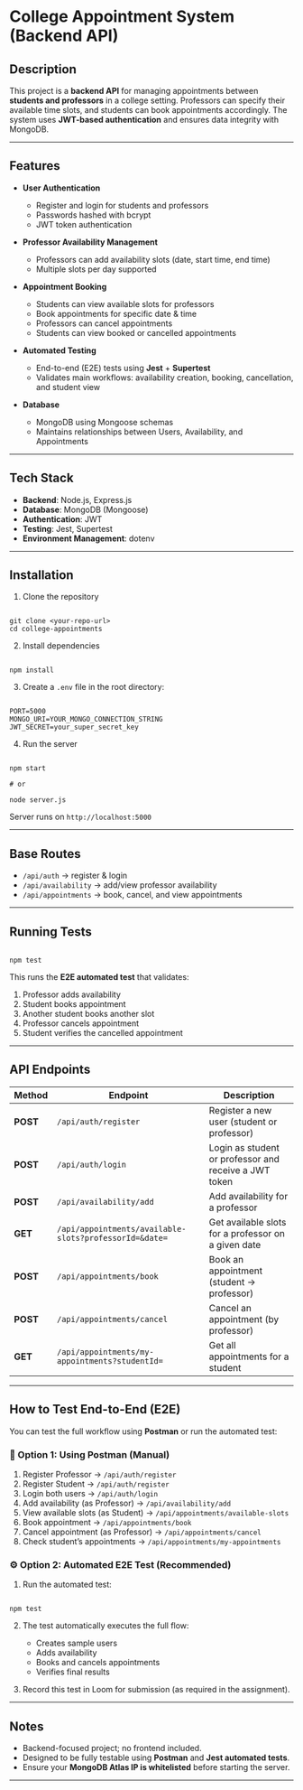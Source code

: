 


# College Appointment System (Backend API)

## Description
This project is a **backend API** for managing appointments between **students and professors** in a college setting. Professors can specify their available time slots, and students can book appointments accordingly. The system uses **JWT-based authentication** and ensures data integrity with MongoDB.

---

## Features

- **User Authentication**
  - Register and login for students and professors
  - Passwords hashed with bcrypt
  - JWT token authentication

- **Professor Availability Management**
  - Professors can add availability slots (date, start time, end time)
  - Multiple slots per day supported

- **Appointment Booking**
  - Students can view available slots for professors
  - Book appointments for specific date & time
  - Professors can cancel appointments
  - Students can view booked or cancelled appointments

- **Automated Testing**
  - End-to-end (E2E) tests using **Jest** + **Supertest**
  - Validates main workflows: availability creation, booking, cancellation, and student view

- **Database**
  - MongoDB using Mongoose schemas
  - Maintains relationships between Users, Availability, and Appointments

---

## Tech Stack

- **Backend**: Node.js, Express.js  
- **Database**: MongoDB (Mongoose)  
- **Authentication**: JWT  
- **Testing**: Jest, Supertest  
- **Environment Management**: dotenv  

---

## Installation

1. Clone the repository
```

git clone <your-repo-url>
cd college-appointments

```

2. Install dependencies
```

npm install

```

3. Create a `.env` file in the root directory:
```

PORT=5000
MONGO_URI=YOUR_MONGO_CONNECTION_STRING
JWT_SECRET=your_super_secret_key

```

4. Run the server
```

npm start

# or

node server.js

```
Server runs on `http://localhost:5000`

---

## Base Routes

- `/api/auth` → register & login  
- `/api/availability` → add/view professor availability  
- `/api/appointments` → book, cancel, and view appointments  

---

## Running Tests

```

npm test

```

This runs the **E2E automated test** that validates:
1. Professor adds availability  
2. Student books appointment  
3. Another student books another slot  
4. Professor cancels appointment  
5. Student verifies the cancelled appointment  

---

## API Endpoints

| Method | Endpoint | Description |
|--------|-----------|-------------|
| **POST** | `/api/auth/register` | Register a new user (student or professor) |
| **POST** | `/api/auth/login` | Login as student or professor and receive a JWT token |
| **POST** | `/api/availability/add` | Add availability for a professor |
| **GET** | `/api/appointments/available-slots?professorId=&date=` | Get available slots for a professor on a given date |
| **POST** | `/api/appointments/book` | Book an appointment (student → professor) |
| **POST** | `/api/appointments/cancel` | Cancel an appointment (by professor) |
| **GET** | `/api/appointments/my-appointments?studentId=` | Get all appointments for a student |

---

## How to Test End-to-End (E2E)

You can test the full workflow using **Postman** or run the automated test:

### 🧪 Option 1: Using Postman (Manual)
1. Register Professor → `/api/auth/register`
2. Register Student → `/api/auth/register`
3. Login both users → `/api/auth/login`
4. Add availability (as Professor) → `/api/availability/add`
5. View available slots (as Student) → `/api/appointments/available-slots`
6. Book appointment → `/api/appointments/book`
7. Cancel appointment (as Professor) → `/api/appointments/cancel`
8. Check student’s appointments → `/api/appointments/my-appointments`

### ⚙️ Option 2: Automated E2E Test (Recommended)
1. Run the automated test:
```

npm test

```
2. The test automatically executes the full flow:
   - Creates sample users  
   - Adds availability  
   - Books and cancels appointments  
   - Verifies final results  

3. Record this test in Loom for submission (as required in the assignment).

---

## Notes

- Backend-focused project; no frontend included.  
- Designed to be fully testable using **Postman** and **Jest automated tests**.  
- Ensure your **MongoDB Atlas IP is whitelisted** before starting the server.  

---
```

